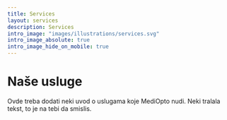 ```yaml
---
title: Services
layout: services
description: Services
intro_image: "images/illustrations/services.svg"
intro_image_absolute: true
intro_image_hide_on_mobile: true
---
```


# Naše usluge

Ovde treba dodati neki uvod o uslugama koje MediOpto nudi. Neki tralala tekst, to je na tebi da smislis.

